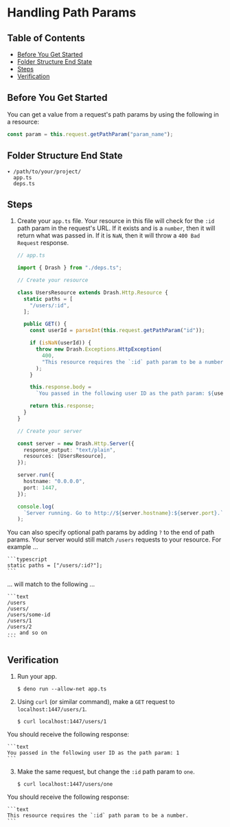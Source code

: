 # Handling Path Params

## Table of Contents

- [Before You Get Started](#before-you-get-started)
- [Folder Structure End State](#folder-structure-end-state)
- [Steps](#steps)
- [Verification](#verification)

## Before You Get Started

You can get a value from a request's path params by using the following in a
resource:

```typescript
const param = this.request.getPathParam("param_name");
```

## Folder Structure End State

```text
▾ /path/to/your/project/
  app.ts
  deps.ts
```

## Steps

1. Create your `app.ts` file. Your resource in this file will check for the
   `:id` path param in the request's URL. If it exists and is a `number`, then
   it will return what was passed in. If it is `NaN`, then it will throw a
   `400 Bad Request` response.

   ```typescript
   // app.ts

   import { Drash } from "./deps.ts";

   // Create your resource

   class UsersResource extends Drash.Http.Resource {
     static paths = [
       "/users/:id",
     ];

     public GET() {
       const userId = parseInt(this.request.getPathParam("id"));

       if (isNaN(userId)) {
         throw new Drash.Exceptions.HttpException(
           400,
           "This resource requires the `:id` path param to be a number.",
         );
       }

       this.response.body =
         `You passed in the following user ID as the path param: ${userId}`;

       return this.response;
     }
   }

   // Create your server

   const server = new Drash.Http.Server({
     response_output: "text/plain",
     resources: [UsersResource],
   });

   server.run({
     hostname: "0.0.0.0",
     port: 1447,
   });

   console.log(
     `Server running. Go to http://${server.hostname}:${server.port}.`,
   );
   ```

You can also specify optional path params by adding `?` to the end of path
params. Your server would still match `/users` requests to your resource. For
example ...

    ```typescript
    static paths = ["/users/:id?"];
    ```

... will match to the following ...

    ```text
    /users
    /users/
    /users/some-id
    /users/1
    /users/2
    ... and so on
    ```

## Verification

1. Run your app.

   ```shell
   $ deno run --allow-net app.ts
   ```

2. Using `curl` (or similar command), make a `GET` request to
   `localhost:1447/users/1`.

   ```text
   $ curl localhost:1447/users/1
   ```

You should receive the following response:

    ```text
    You passed in the following user ID as the path param: 1
    ```

3. Make the same request, but change the `:id` path param to `one`.

   ```text
   $ curl localhost:1447/users/one
   ```

You should receive the following response:

    ```text
    This resource requires the `:id` path param to be a number.
    ```
